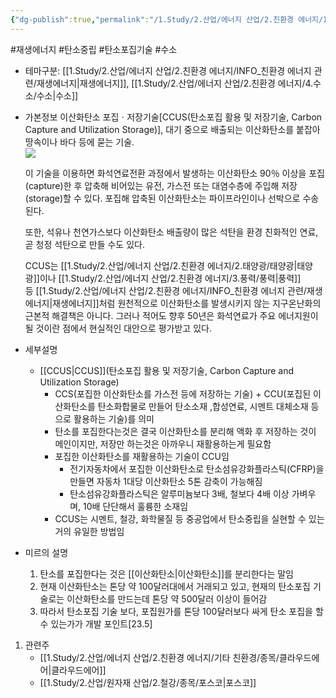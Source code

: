 ```yaml
---
{"dg-publish":true,"permalink":"/1.Study/2.산업/에너지 산업/2.친환경 에너지/INFO_친환경 에너지 관련/탄소포집시설/탄소포집기술/","created":"2024-11-20T21:02:28.536+09:00","updated":"2025-06-03T20:07:21.163+09:00"}
---
```


#재생에너지 #탄소중립 #탄소포집기술 #수소 

- 테마구분: [[1.Study/2.산업/에너지 산업/2.친환경 에너지/INFO_친환경 에너지 관련/재생에너지\|재생에너지]], [[1.Study/2.산업/에너지 산업/2.친환경 에너지/4.수소/수소\|수소]]

- 가본정보
	이산화탄소 포집ㆍ저장기술[CCUS(탄소포집 활용 및 저장기술, Carbon Capture and Utilization Storage)], 대기 중으로 배출되는 이산화탄소를 붙잡아 땅속이나 바다 등에 묻는 기술.  
	![](https://i.imgur.com/iaF55Zu.png)

	이 기술을 이용하면 화석연료전환 과정에서 발생하는 이산화탄소 90％ 이상을 포집(capture)한 후 압축해 비어있는 유전, 가스전 또는 대염수층에 주입해 저장(storage)할 수 있다. 포집해 압축된 이산화탄소는 파이프라인이나 선박으로 수송된다.  
	
	또한, 석유나 천연가스보다 이산화탄소 배출량이 많은 석탄을 환경 친화적인 연료, 곧 청정 석탄으로 만들 수도 있다.  
	
	CCUS는 [[1.Study/2.산업/에너지 산업/2.친환경 에너지/2.태양광/태양광\|태양광]]이나 [[1.Study/2.산업/에너지 산업/2.친환경 에너지/3.풍력/풍력\|풍력]] 등 [[1.Study/2.산업/에너지 산업/2.친환경 에너지/INFO_친환경 에너지 관련/재생에너지\|재생에너지]]처럼 원천적으로 이산화탄소를 발생시키지 않는 지구온난화의 근본적 해결책은 아니다. 그러나 적어도 향후 50년은 화석연료가 주요 에너지원이 될 것이란 점에서 현실적인 대안으로 평가받고 있다.



- 세부설명
	- [[CCUS\|CCUS]](탄소포집 활용 및 저장기술, Carbon Capture and Utilization Storage)
		- CCS(포집한 이산화탄소를 가스전 등에 저장하는 기술) + CCU(포집된 이산화탄소를 탄소화합물로 만들어 탄소소재 ,합성연료, 시멘트 대체소재 등으로 활용하는 기술)를 의미
		- 탄소를 포집한다는것은 결국 이산화탄소를 분리해 액화 후 저장하는 것이 메인이지만, 저장만 하는것은 아까우니 재활용하는게 필요함
		- 포집한 이산화탄소를 재활용하는 기술이 CCU임
			- 전기자동차에서 포집한 이산화탄소로 탄소섬유강화플라스틱(CFRP)을 만들면 자동차 1대당 이산화탄소 5톤 감축이 가능해짐
			- 탄소섬유강화플라스틱은 알루미늄보다 3배, 철보다 4배 이상 가벼우며, 10배 단단해서 훌륭한 소재임
		- CCUS는 시멘트, 철강, 화학물질 등 중공업에서 탄소중립을 실현할 수 있는 거의 유일한 방법임
		

- 미르의 설명
	1. 탄소를 포집한다는 것은 [[이산화탄소\|이산화탄소]]를 분리한다는 말임
	2. 현재 이산화탄소는 톤당 약 100달러대에서 거래되고 있고, 현재의 탄소포집 기술로는 이산화탄소를 만드는데 톤당 약 500달러 이상이 들어감
	3. 따라서 탄소포집 기술 보다, 포집원가를 톤당 100달러보다 싸게 탄소 포집을 할 수 있는가가 개발 포인트[23.5]


1. 관련주
	- [[1.Study/2.산업/에너지 산업/2.친환경 에너지/기타 친환경/종목/클라우드에어\|클라우드에어]]
	- [[1.Study/2.산업/원자재 산업/2.철강/종목/포스코\|포스코]]